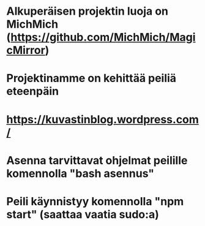 # Alkuperäisen projektin luoja on MichMich (https://github.com/MichMich/MagicMirror)
# Projektinamme on kehittää peiliä eteenpäin
# https://kuvastinblog.wordpress.com/

# Asenna tarvittavat ohjelmat peilille komennolla "bash asennus"
# Peili käynnistyy komennolla "npm start" (saattaa vaatia sudo:a)
